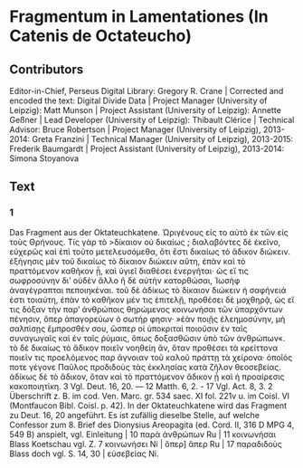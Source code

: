 # Fragmentum in Lamentationes (In Catenis de Octateucho)  

## Contributors  
Editor-in-Chief, Perseus Digital Library: Gregory R. Crane | Corrected and encoded the text: Digital Divide Data | Project Manager (University of Leipzig): Matt Munson | Project Assistant (University of Leipzig): Annette Geßner | Lead Developer (University of Leipzig): Thibault Clérice | Technical Advisor: Bruce Robertson | Project Manager (University of Leipzig), 2013-2014: Greta Franzini | Technical Manager (University of Leipzig), 2013-2015: Frederik Baumgardt | Project Assistant (University of Leipzig), 2013-2014: Simona Stoyanova  

## Text  
### 1  
Das Fragment aus der Oktateuchkatene. Ὠριγένους εἰς το αὐτὸ ἐκ τῶν εἰς τοὺς Θρήνους. Τίς γὰρ τὸ &gt;δίκαιον οὐ δικαίως ; διαλαβόντες δὲ ἐκεῖνο, εὐχερῶς καὶ ἐπὶ τοῦτο μετελευσόμεθα, ὅτι ἔστι δικαίως τὸ ἄδικον διώκειν. ἐξήγησις μὲν τοῦ δικαίως τὸ δίκαιον διώκειν αὔτη, ἐπὰν καὶ τὸ πραττόμενον καθῆκον ᾖ, καὶ ὑγιεῖ διαθέσει ἐνεργῆται· ὡς εἴ τις σωφροσύνην δι’ οὐδὲν ἄλλο ἢ δέ αὐτὴν κατορθώσαι, Ἰωσὴφ ἀναγέγραπται πεποιηκέναι. τοῦ δὲ ἀδίκως τὸ δίκαιον διώκειν ἡ σαφήνειά ἐστι τοιαύτη, ἐπὰν τὸ καθῆκον μέν τις ἐπιτελῇ, προθέσει δὲ μοχθηρᾷ, ὡς εἴ τις δόξαν τὴν παρ’ ἀνθρώποις θηρώμενος κοινωνήσαι τῶν ὑπαρχόντων πένησιν, ὅπερ ἀπαγορεύων ὁ σωτήρ φησιν· »ἐὰν ποιῇς ἐλεημοσύνην, μὴ σαλπίσῃς ἔμπροσθέν σου, ὥσπερ οἱ ὑποκριταὶ ποιοῦσιν ἐν ταῖς συναγωγαῖς καὶ ἐν ταῖς ῥύμαις, ὅπως δοξασθῶσιν ὑπὸ τῶν ἀνθρώπων«. τὸ δὲ δικαίως τὸ ἄδικον ποιεῖν νοηθείη ἄν, ὅταν προθέσει τὰ κρείττονα ποιεῖν τις προελόμενος παρ ἄγνοιαν τοῦ καλοῦ πράττῃ τὰ χείρονα· ὁποῖός ποτε γέγονε Παῦλος προδιδοὺς τὰς ἐκκλησίας κατὰ ζῆλον θεοσεβείας. ἀδίκως δὲ τὸ ἄδικον, ὅταν καὶ τὸ πραττόμενον ἄδικον ᾖ καὶ ἡ προαίρεσις κακοποιητίκη. 3 Vgl. Deut. 16, 20. — 12 Matth. 6, 2. - 17 Vgl. Act. 8, 3. 2 Überschrift z. B. im cod. Ven. Marc. gr. 534 saec. XI fol. 221v u. im Coisl. VI (Montfaucon Bibl. Coisl. p. 42). In der Oktateuchkatene wird das Fragment zu Deut. 16, 20 angeführt. Es ist zufällig dieselbe Stelle, auf welche Confessor zum 8. Brief des Dionysius Areopagita (ed. Cord. II, 316 D MPG 4, 549 B) anspielt, vgl. Einleitung | 10 παρὰ ἀνθρώπων Ru | 11 κοινωνήσαι Blass Koetschau vgl. Z. 7 κοινωνήσει Ni | ὅπερ] ἅπερ Ru | 17 παραδιδοὺς Blass doch vgl. S. 14, 30 | εὐσεβείας Ni.  
